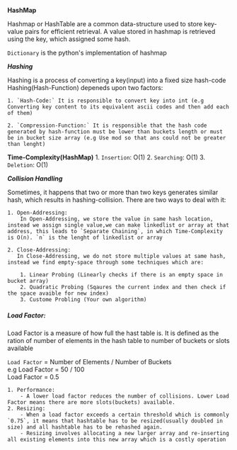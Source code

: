 **HashMap**

Hashmap or HashTable are a common data-structure used to store key-value pairs for efficient retrieval. A value stored in hashmap is retrieved using the key, which assigned some hash.

`Dictionary` is the python's implementation of hashmap

***Hashing***

Hashing is a process of converting a key(input) into a fixed size hash-code
Hashing(Hash-Function) depeneds upon two factors:
  
    1. `Hash-Code:` It is responsible to convert key into int (e.g Converting key content to its equivalent ascii codes and then add each of them)
     
    2. `Compression-Function:` It is responsible that the hash code generated by hash-function must be lower than buckets length or must be in bucket size array (e.g Use mod so that ans could not be greater than lenght)


****Time-Complexity(HashMap)****
    1. `Insertion`: O(1)
    2. `Searching`: O(1)
    3. `Deletion`: O(1)

***Collision Handling***

Sometimes, it happens that two or more than two keys generates similar hash, which results in hashing-collision. There are two ways to deal with it: 
  
    1. Open-Addressing:
        In Open-Addressing, we store the value in same hash location, instead we assign single value,we can make linkedlist or array at that address, this leads to `Separate Chaining`, in which Time-Complexity is O(n). `n` is the lenght of linkedlist or array
    
    2. Close-Addressing:
       In Close-Addressing, we do not store multiple values at same hash, instead we find empty-space through some techniques which are:

        1. Linear Probing (Linearly checks if there is an empty space in bucket array)
        2. Quadratic Probing (Sqaures the current index and then check if the space avaible for new index)
        3. Custome Probling (Your own algorithm)
   
##### Load Factor:
Load Factor is a measure of how full the hast table is. It is defined as the ration of number of elements in the hash table to number of buckets or slots available

`Load Factor` = Number of Elements / Number of Buckets<br>
e.g Load Factor = 50 / 100<br>
    Load Factor = 0.5
  
    1. Performance:
        - A lower load factor reduces the number of collisions. Lower Load Factor means there are more slots(buckets) available. 
    2. Resizing:
        - When a load factor exceeds a certain threshold which is commonly `0.75`, it means that hashtable has to be resized(usually doubled in size) and all hashtable has to be rehashed again.
        - Resizing involves allocating a new larger array and re-inserting all existing elements into this new array which is a costly operation







